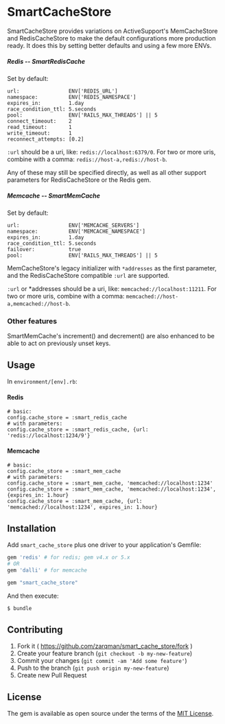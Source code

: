 # SmartCacheStore

SmartCacheStore provides variations on ActiveSupport's MemCacheStore and RedisCacheStore to make the default configurations more production ready. It does this by setting better defaults and using a few more ENVs.


##### Redis -- SmartRedisCache

Set by default:

    url:                ENV['REDIS_URL']
    namespace:          ENV['REDIS_NAMESPACE']
    expires_in:         1.day
    race_condition_ttl: 5.seconds
    pool:               ENV['RAILS_MAX_THREADS'] || 5
    connect_timeout:    2
    read_timeout:       1
    write_timeout:      1
    reconnect_attempts: [0.2]

`:url` should be a uri, like: `redis://localhost:6379/0`. For two or more uris, combine with a comma: `redis://host-a,redis://host-b`.

Any of these may still be specified directly, as well as all other support parameters for RedisCacheStore or the Redis gem.


##### Memcache -- SmartMemCache

Set by default:

    url:                ENV['MEMCACHE_SERVERS']
    namespace:          ENV['MEMCACHE_NAMESPACE']
    expires_in:         1.day
    race_condition_ttl: 5.seconds
    failover:           true
    pool:               ENV['RAILS_MAX_THREADS'] || 5

MemCacheStore's legacy initializer with `*addresses` as the first parameter, and the RedisCacheStore compatible `:url` are supported.

`:url` or *addresses should be a uri, like: `memcached://localhost:11211`. For two or more uris, combine with a comma: `memcached://host-a,memcached://host-b`.


### Other features

SmartMemCache's increment() and decrement() are also enhanced to be able to act on previously unset keys.


## Usage

In `environment/[env].rb`:

#### Redis

    # basic:
    config.cache_store = :smart_redis_cache
    # with parameters:
    config.cache_store = :smart_redis_cache, {url: 'redis://localhost:1234/9'}

#### Memcache

    # basic:
    config.cache_store = :smart_mem_cache
    # with parameters:
    config.cache_store = :smart_mem_cache, 'memcached://localhost:1234'
    config.cache_store = :smart_mem_cache, 'memcached://localhost:1234', {expires_in: 1.hour}
    config.cache_store = :smart_mem_cache, {url: 'memcached://localhost:1234', expires_in: 1.hour}



## Installation
Add `smart_cache_store` plus one driver to your application's Gemfile:

```ruby
gem 'redis' # for redis; gem v4.x or 5.x
# OR
gem 'dalli' # for memcache

gem "smart_cache_store"
```

And then execute:
```bash
$ bundle
```


## Contributing

1. Fork it ( https://github.com/zarqman/smart_cache_store/fork )
2. Create your feature branch (`git checkout -b my-new-feature`)
3. Commit your changes (`git commit -am 'Add some feature'`)
4. Push to the branch (`git push origin my-new-feature`)
5. Create new Pull Request

## License
The gem is available as open source under the terms of the [MIT License](https://opensource.org/licenses/MIT).
